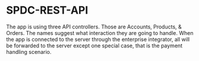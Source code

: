 # SPDC-REST-API
The app is using three API controllers. Those are Accounts, Products, &amp; Orders. The names suggest what interaction they are going to handle. When the app is connected to the server through the enterprise integrator, all will be forwarded to the server except one special case, that is the payment handling scenario.
